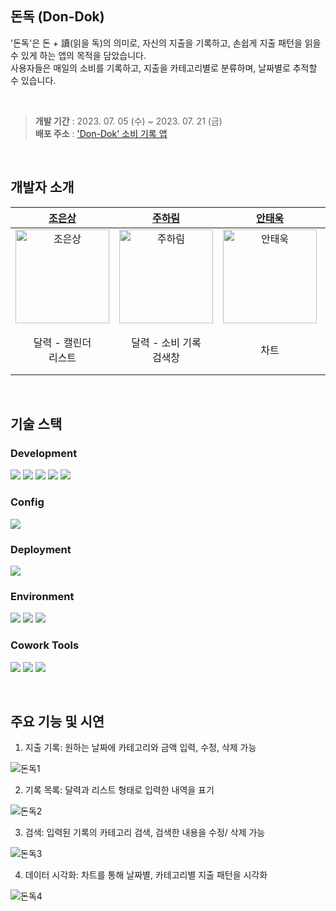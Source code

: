 ##  돈독 (Don-Dok)

<p>
'돈독'은 돈 + 讀(읽을 독)의 의미로, 자신의 지출을 기록하고, 손쉽게 지출 패턴을 읽을 수 있게 하는 앱의 목적을 담았습니다. <br/>
사용자들은 매일의 소비를 기록하고, 지출을 카테고리별로 분류하며, 날짜별로 추적할 수 있습니다.<br/>
</p>

<br />

> **개발 기간** : 2023. 07. 05 (수) ~ 2023. 07. 21 (금)<br /> **배포 주소** : ['Don-Dok' 소비 기록 앱](https://spiffy-eclair-5da7a8.netlify.app/)

<br />

## 개발자 소개

|                                             **[조은상](https://github.com/ChoEun-Sang)**                                              |                                             **[주하림](https://github.com/wngkfla01)**                                             |                                             **[안태욱](https://github.com/dotory0829)**                                              |                                             **[이용수](https://github.com/dragon-it)**                                              |
| :-----------------------------------------------------------------------------------------------------------------------------------: | :--------------------------------------------------------------------------------------------------------------------------------: | :----------------------------------------------------------------------------------------------------------------------------------: | :---------------------------------------------------------------------------------------------------------------------------------: |
| <a href="https://github.com/ChoEun-Sang"><img src="https://avatars.githubusercontent.com/u/128155681?v=4" width=150px alt="조은상" /> | <a href="https://github.com/wngkfla01"><img src="https://avatars.githubusercontent.com/u/64509945?v=4" width=150px alt="주하림" /> | <a href="https://github.com/dotory0829"><img src="https://avatars.githubusercontent.com/u/118456013?v=4" width=150px alt="안태욱" /> | <a href="https://github.com/dragon-it"><img src="https://avatars.githubusercontent.com/u/118169266?v=4" width=150px alt="이용수" /> |
|                                                        달력 - 캘린더<br>리스트                                                        |                                                     달력 - 소비 기록<br>검색창                                                     |                                                                 차트                                                                 |                                                    차트<br>검색창<br>스타일                                                    |

<br />

## 기술 스택

### Development

<p>
<img src="https://img.shields.io/badge/HTML5-E34F26?style=flat&logo=html5&logoColor=white" />
<img src="https://img.shields.io/badge/CSS-1572B6?style=flat&logo=css3&logoColor=white" />
<img src="https://img.shields.io/badge/React-61DAFB?style=flat&logo=React&logoColor=white" />
<img src="https://img.shields.io/badge/Styled Components-DB7093?style=flat&logo=styled components&logoColor=white" />
<img src="https://img.shields.io/badge/Ant Design-0170FE?style=flat&logo=ant design&logoColor=white" />
</p>

### Config

<p>
<img src="https://img.shields.io/badge/npm-CB3837?style=flat&logo=npm&logoColor=white"/></a>
</p>

### Deployment

<img src="https://img.shields.io/badge/Netlify-00C7B7?style=flat&logo=NETLIFY&logoColor=white"/></a>

### Environment

<p>
<img src="https://img.shields.io/badge/Visual Studio Code-007ACC?style=flat&logo=Visual Studio Code&logoColor=white"/></a>
<img src="https://img.shields.io/badge/Git-F05032?style=flat&logo=Git&logoColor=white"/></a>
<img src="https://img.shields.io/badge/GitHub-181717?style=flat&logo=GitHub&logoColor=white"/></a>
</p>

### Cowork Tools

<p>
<img src="https://img.shields.io/badge/Slack-4A154B?style=flat&logo=Slack&logoColor=white" />
<img src="https://img.shields.io/badge/Notion-000000?style=flat&logo=Notion&logoColor=white" />
<img src="https://img.shields.io/badge/Zoom-2D8CFF?style=flat&logo=Zoom&logoColor=white" />
</p>

<br />

## 주요 기능 및 시연

1. 지출 기록:  원하는 날짜에 카테고리와 금액 입력, 수정, 삭제 가능<br/>

![돈독1](https://github.com/KDT1-FE/KDT5-M6/assets/128155681/2a0d114a-7f64-4bf2-b1b4-a08c60692624)

2. 기록 목록:  달력과 리스트 형태로 입력한 내역을 표기<br/>

![돈독2](https://github.com/KDT1-FE/KDT5-M6/assets/128155681/a84bcc0c-3e95-4e6b-8ff6-2505aea22466)

3. 검색:  입력된 기록의 카테고리 검색, 검색한 내용을 수정/ 삭제 가능<br/>

![돈독3](https://github.com/KDT1-FE/KDT5-M6/assets/128155681/d4580cd8-7cdd-4026-a6ba-57b2762832fc)

4. 데이터 시각화:  차트를 통해 날짜별, 카테고리별 지출 패턴을 시각화<br/>

![돈독4](https://github.com/KDT1-FE/KDT5-M6/assets/128155681/d4ff18c8-022c-4d99-adcf-bbd3e071b9ab)

